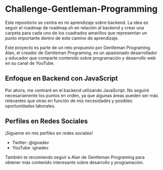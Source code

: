 # Challenge-Gentleman-Programming

Este repositorio se centra en mi aprendizaje sobre backend. La idea es seguir el roadmap de roadmap.sh en relación al backend y crear una carpeta para cada uno de los cuadrados amarillos que representan un punto importante dentro de este camino de aprendizaje.

Este proyecto es parte de un reto propuesto por Gentleman Programing. Alan, el creador de Gentleman Programing, es un apasionado desarrollador y educador que comparte contenido sobre programación y desarrollo web en su canal de YouTube.

## Enfoque en Backend con JavaScript

Por ahora, me centraré en el backend utilizando JavaScript. No seguiré necesariamente los puntos en orden, ya que algunas áreas pueden ser más relevantes que otras en función de mis necesidades y posibles oportunidades laborales.

## Perfiles en Redes Sociales

¡Sígueme en mis perfiles en redes sociales!

- Twitter: @ignadev
- YouTube: ignadev

También te recomiendo seguir a Alan de Gentleman Programing para obtener más contenido interesante sobre desarrollo y programación.

